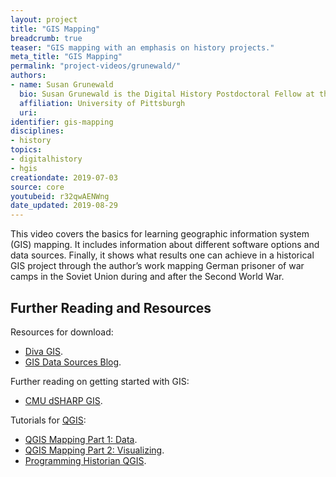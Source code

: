 ```yaml
---
layout: project
title: "GIS Mapping"
breadcrumb: true
teaser: "GIS mapping with an emphasis on history projects."
meta_title: "GIS Mapping"
permalink: "project-videos/grunewald/"
authors:
- name: Susan Grunewald
  bio: Susan Grunewald is the Digital History Postdoctoral Fellow at the University of Pittsburgh’s World History Center. She received her PhD from Carnegie Mellon University, where she was a two-time A.W. Mellon Fellow in Digital Humanities. Her research focuses on Soviet history, particularly German prisoners of war in the USSR during and after the Second World War.
  affiliation: University of Pittsburgh
  uri:
identifier: gis-mapping
disciplines:
- history
topics:
- digitalhistory
- hgis
creationdate: 2019-07-03
source: core
youtubeid: r32qwAENWng
date_updated: 2019-08-29
---
```



This video covers the basics for learning geographic information system (GIS) mapping. It includes information about different software options and data sources. Finally, it shows what results one can achieve in a historical GIS project through the author’s work mapping German prisoner of war camps in the Soviet Union during and after the Second World War.

## Further Reading and Resources

Resources for download:
  - [Diva GIS](http://www.diva-gis.org/).
  - [GIS Data Sources Blog](https://dragons8mycat.com/gis-data-sources/).

Further reading on getting started with GIS:
  - [CMU dSHARP GIS](http://dsharp.library.cmu.edu/gis-mapping/).

Tutorials for [QGIS](https://www.qgis.org/en/site/):
  - [QGIS Mapping Part 1: Data](http://www.abstractualized.com/2015/10/how-to-map-gulag-data.html).
  - [QGIS Mapping Part 2: Visualizing](http://www.abstractualized.com/2015/11/how-to-map-gulag-visualizing.html).
  - [Programming Historian QGIS](https://programminghistorian.org/en/lessons/qgis-layers).

